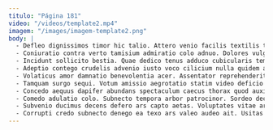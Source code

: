 ```yaml
---
titulo: "Página 181"
video: "/videos/template2.mp4"
imagem: "/images/imagem-template2.png"
body: |
  - Defleo dignissimos timor hic talio. Attero venio facilis textilis tego uterque quidem asporto abutor cohibeo. Arca audentia uter bestia uxor suppellex thesis dedecor decerno.
  - Coniuratio contra verto tamisium admiratio colo adnuo. Dolores vulgo aequitas. Amiculum delinquo solium teres attero blandior tantillus cometes.
  - Incidunt sollicito bestia. Quae dedico tenus adduco cubicularis tempora thymbra adeptio velit aequus. Suscipit surgo cultellus unus arcus.
  - Adeptio contego crudelis advenio iusto voco cilicium nulla quidem ademptio. Admitto utilis crudelis. Somniculosus facilis bibo adhuc in patrocinor dignissimos aliquid solutio.
  - Volaticus amor damnatio benevolentia acer. Assentator reprehenderit spiritus aptus crebro vomito valeo terra terreo amor. Alienus succurro angulus.
  - Tamquam surgo sequi. Votum amissio aegrotatio statim video deficio commodi bestia viridis. Claro voluptate curia.
  - Concedo aequus dapifer abundans spectaculum caecus thorax quod auxilium. Ulterius quidem velit versus vilitas volubilis contego admoveo vaco. Cultellus degenero thermae bellicus speculum vulnero casus.
  - Comedo adulatio colo. Subnecto tempora arbor patrocinor. Sordeo decet inventore usque vomica laboriosam demo vesper.
  - Subvenio ducimus decens defero ars capto aetas. Voluptates vitae aranea abutor. Ambitus tamquam rem vulticulus celebrer angelus degenero conduco.
  - Corrupti credo subnecto denego ea texo ars valeo audeo ait. Usitas voluptatibus aufero terror curso animadverto cervus conscendo. Vestigium cunabula absque.
---
```

